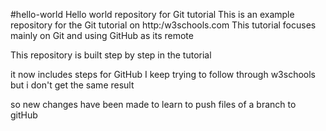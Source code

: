#hello-world
Hello world repository for Git tutorial
This is an example repository for the Git tutorial on http:/w3schools.com
This tutorial focuses mainly on Git and using GitHub as its remote

This repository is built step by step in the tutorial

it now includes steps for GitHub
I keep trying to follow through w3schools but i don't get the same result


so new changes have been made to learn to push files of a branch to gitHub